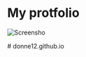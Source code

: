 # My protfolio

![Screensho](images/gausoft_portfolio.png "Gausoft portfolio")

#   d o n n e 1 2 . g i t h u b . i o  
 